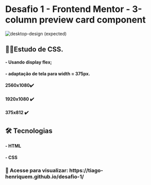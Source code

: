 # Desafio 1 - Frontend Mentor - 3-column preview card component
![desktop-design](https://user-images.githubusercontent.com/66502092/121779119-7a167580-cb70-11eb-9276-0a162afb7ba4.jpg)
(expected)

<h2>👨‍💻Estudo de CSS.</h2>
<h4>- Usando display flex;</h4>
<h4>- adaptação de tela para width = 375px.</h4>

<h4>2560x1080✔️</h4>

<h4>1920x1080 ✔️</h4>

<h4>375x812 ✔️</h4>

<h2>🛠️ Tecnologias</h2>
<h4>- HTML</h4>
<h4>- CSS</h4>

<h3>👀 Acesse para visualizar: https://tiago-henriquem.github.io/desafio-1/</h3>
